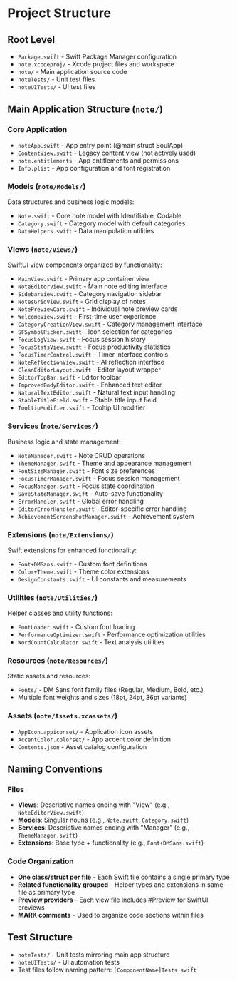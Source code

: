 # Project Structure

## Root Level
- `Package.swift` - Swift Package Manager configuration
- `note.xcodeproj/` - Xcode project files and workspace
- `note/` - Main application source code
- `noteTests/` - Unit test files
- `noteUITests/` - UI test files

## Main Application Structure (`note/`)

### Core Application
- `noteApp.swift` - App entry point (@main struct SoulApp)
- `ContentView.swift` - Legacy content view (not actively used)
- `note.entitlements` - App entitlements and permissions
- `Info.plist` - App configuration and font registration

### Models (`note/Models/`)
Data structures and business logic models:
- `Note.swift` - Core note model with Identifiable, Codable
- `Category.swift` - Category model with default categories
- `DataHelpers.swift` - Data manipulation utilities

### Views (`note/Views/`)
SwiftUI view components organized by functionality:
- `MainView.swift` - Primary app container view
- `NoteEditorView.swift` - Main note editing interface
- `SidebarView.swift` - Category navigation sidebar
- `NotesGridView.swift` - Grid display of notes
- `NotePreviewCard.swift` - Individual note preview cards
- `WelcomeView.swift` - First-time user experience
- `CategoryCreationView.swift` - Category management interface
- `SFSymbolPicker.swift` - Icon selection for categories
- `FocusLogView.swift` - Focus session history
- `FocusStatsView.swift` - Focus productivity statistics
- `FocusTimerControl.swift` - Timer interface controls
- `NoteReflectionView.swift` - AI reflection interface
- `CleanEditorLayout.swift` - Editor layout wrapper
- `EditorTopBar.swift` - Editor toolbar
- `ImprovedBodyEditor.swift` - Enhanced text editor
- `NaturalTextEditor.swift` - Natural text input handling
- `StableTitleField.swift` - Stable title input field
- `TooltipModifier.swift` - Tooltip UI modifier

### Services (`note/Services/`)
Business logic and state management:
- `NoteManager.swift` - Note CRUD operations
- `ThemeManager.swift` - Theme and appearance management
- `FontSizeManager.swift` - Font size preferences
- `FocusTimerManager.swift` - Focus session management
- `FocusManager.swift` - Focus state coordination
- `SaveStateManager.swift` - Auto-save functionality
- `ErrorHandler.swift` - Global error handling
- `EditorErrorHandler.swift` - Editor-specific error handling
- `AchievementScreenshotManager.swift` - Achievement system

### Extensions (`note/Extensions/`)
Swift extensions for enhanced functionality:
- `Font+DMSans.swift` - Custom font definitions
- `Color+Theme.swift` - Theme color extensions
- `DesignConstants.swift` - UI constants and measurements

### Utilities (`note/Utilities/`)
Helper classes and utility functions:
- `FontLoader.swift` - Custom font loading
- `PerformanceOptimizer.swift` - Performance optimization utilities
- `WordCountCalculator.swift` - Text analysis utilities

### Resources (`note/Resources/`)
Static assets and resources:
- `Fonts/` - DM Sans font family files (Regular, Medium, Bold, etc.)
- Multiple font weights and sizes (18pt, 24pt, 36pt variants)

### Assets (`note/Assets.xcassets/`)
- `AppIcon.appiconset/` - Application icon assets
- `AccentColor.colorset/` - App accent color definition
- `Contents.json` - Asset catalog configuration

## Naming Conventions

### Files
- **Views**: Descriptive names ending with "View" (e.g., `NoteEditorView.swift`)
- **Models**: Singular nouns (e.g., `Note.swift`, `Category.swift`)
- **Services**: Descriptive names ending with "Manager" (e.g., `ThemeManager.swift`)
- **Extensions**: Base type + functionality (e.g., `Font+DMSans.swift`)

### Code Organization
- **One class/struct per file** - Each Swift file contains a single primary type
- **Related functionality grouped** - Helper types and extensions in same file as primary type
- **Preview providers** - Each view file includes #Preview for SwiftUI previews
- **MARK comments** - Used to organize code sections within files

## Test Structure
- `noteTests/` - Unit tests mirroring main app structure
- `noteUITests/` - UI automation tests
- Test files follow naming pattern: `[ComponentName]Tests.swift`